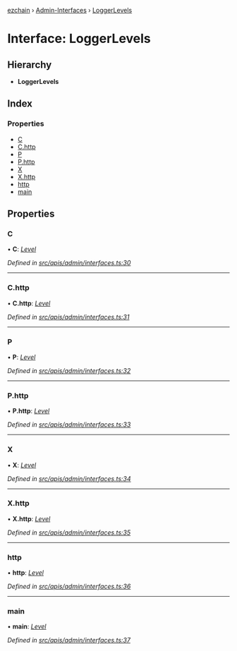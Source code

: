 [ezchain](../README.md) › [Admin-Interfaces](../modules/admin_interfaces.md) › [LoggerLevels](admin_interfaces.loggerlevels.md)

# Interface: LoggerLevels

## Hierarchy

* **LoggerLevels**

## Index

### Properties

* [C](admin_interfaces.loggerlevels.md#c)
* [C.http](admin_interfaces.loggerlevels.md#c.http)
* [P](admin_interfaces.loggerlevels.md#p)
* [P.http](admin_interfaces.loggerlevels.md#p.http)
* [X](admin_interfaces.loggerlevels.md#x)
* [X.http](admin_interfaces.loggerlevels.md#x.http)
* [http](admin_interfaces.loggerlevels.md#http)
* [main](admin_interfaces.loggerlevels.md#main)

## Properties

###  C

• **C**: *[Level](admin_interfaces.level.md)*

*Defined in [src/apis/admin/interfaces.ts:30](https://github.com/EZChain-core/ezchainjs/blob/5511161/src/apis/admin/interfaces.ts#L30)*

___

###  C.http

• **C.http**: *[Level](admin_interfaces.level.md)*

*Defined in [src/apis/admin/interfaces.ts:31](https://github.com/EZChain-core/ezchainjs/blob/5511161/src/apis/admin/interfaces.ts#L31)*

___

###  P

• **P**: *[Level](admin_interfaces.level.md)*

*Defined in [src/apis/admin/interfaces.ts:32](https://github.com/EZChain-core/ezchainjs/blob/5511161/src/apis/admin/interfaces.ts#L32)*

___

###  P.http

• **P.http**: *[Level](admin_interfaces.level.md)*

*Defined in [src/apis/admin/interfaces.ts:33](https://github.com/EZChain-core/ezchainjs/blob/5511161/src/apis/admin/interfaces.ts#L33)*

___

###  X

• **X**: *[Level](admin_interfaces.level.md)*

*Defined in [src/apis/admin/interfaces.ts:34](https://github.com/EZChain-core/ezchainjs/blob/5511161/src/apis/admin/interfaces.ts#L34)*

___

###  X.http

• **X.http**: *[Level](admin_interfaces.level.md)*

*Defined in [src/apis/admin/interfaces.ts:35](https://github.com/EZChain-core/ezchainjs/blob/5511161/src/apis/admin/interfaces.ts#L35)*

___

###  http

• **http**: *[Level](admin_interfaces.level.md)*

*Defined in [src/apis/admin/interfaces.ts:36](https://github.com/EZChain-core/ezchainjs/blob/5511161/src/apis/admin/interfaces.ts#L36)*

___

###  main

• **main**: *[Level](admin_interfaces.level.md)*

*Defined in [src/apis/admin/interfaces.ts:37](https://github.com/EZChain-core/ezchainjs/blob/5511161/src/apis/admin/interfaces.ts#L37)*
